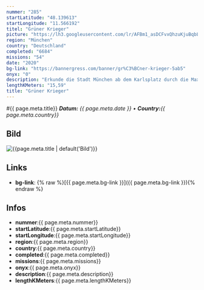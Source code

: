 ```yaml
---
nummer: "285"
startLatitude: "48.139613"
startLongitude: "11.566192"
titel: "Grüner Krieger"
picture: "https://lh3.googleusercontent.com/lr/AFBm1_asDCFvxQhzuKjuBqbLTCMunJHraegCeiFAUKdAgnzzFWTh3ozr1N6Z_3Zv6WNCcnC7UQFkL_oGrcLZxBEAheZzFvcvgYB7B_z515xSc4SkBUhVjiETVRwiw6ytH-69Db6s8Gpb5iLfkmqTgNk9Sf56WJpVDJwQ0nEKVAFWNg7SKw5GBhai4PLxvuyNm39gK_oLHpe4lB6DARwC3TAWif9OEZaJmhYkT_X9tfrHpmHkE-4ZCRWC4fALNb5Hd4Z5DBgPhtIr5jIF5prBGx7b1i-h9e4kENANSIoO8gYiG3Ik8VrH4ugfQRjHydppR34S1wHGedYtonWeVEQt9wcdNjHHXLrKGy66W_hq9JOIz0R0C55y8AZlNu5GJXbIQvlOsBnXrSPPAfsY8w8hIEaHcSsv_KgL9u0CbWKj6eE90WbUH3kSTv_j9_GbVO9FxwNNZblXM-yp9XSy1EWfVGIcUVwIVdCK4MeefTPQJ0TwNDeMTWhXnktGQ78xqZWxYy7aRmixUkLxNB1aqcFTz0YAVxztj_04oHAB8C6BLWr8X6hljZQ2ZWJWNpZG2ZeMN-1b7CkbzT5GNcUfzPUY90vtnwAsj8sSFuRE8sS0ileG8wmZo3xYq6VHsQjLsB7OLNyVH62dOD8NCfJKVx_bgAslTJ_s0wJWB691nuLWN-YMoETfIJMKxuwCIHOznqA6IlH7z4CHQk23lqJi3BzLcSuWnyofsUFv45dk9Ly-BrGKqZjuFs5Q0dK8s_ZUAYLRVigYUPm89zHHwmeApyGz8I3aPQl1a9qqMFMlJVDf5DcpK3sIPT2-RgU9GsLm6xAQU6h3UblFtQ9kKMMNBi8chLqNRyuMJrDs4y-yE_Td"
region: "München"
country: "Deutschland"
completed: "6684"
missions: "54"
date: "2020"
bg-link: "https://bannergress.com/banner/gr%C3%BCner-krieger-5ab5"
onyx: "0"
description: "Erkunde die Stadt München ab dem Karlsplatz durch die Maxvorstadt bis zum Hauptbahnhof"
lengthKMeters: "15,59"
title: "Grüner Krieger"
---
```


#{{ page.meta.title}}
_**Datum:** {{ page.meta.date }} • **Country:**{{ page.meta.country}}_

## Bild
![{{page.meta.title | default('Bild')}}]({{page.meta.picture}})

## Links
- **bg-link**: {% raw %}[{{ page.meta.bg-link }}]({{ page.meta.bg-link }}){% endraw %}

## Infos
- **nummer**:{{ page.meta.nummer}}
- **startLatitude**:{{ page.meta.startLatitude}}
- **startLongitude**:{{ page.meta.startLongitude}}
- **region**:{{ page.meta.region}}
- **country**:{{ page.meta.country}}
- **completed**:{{ page.meta.completed}}
- **missions**:{{ page.meta.missions}}
- **onyx**:{{ page.meta.onyx}}
- **description**:{{ page.meta.description}}
- **lengthKMeters**:{{ page.meta.lengthKMeters}}

